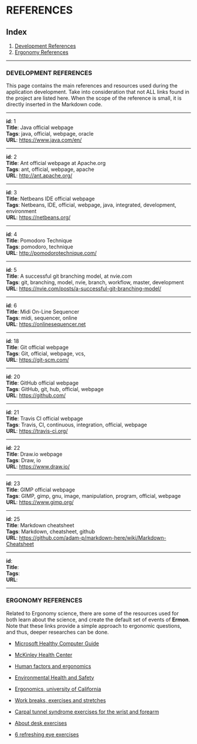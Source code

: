 REFERENCES
==========

## Index
1. [Development References](#development-references)
2. [Ergonomy References](#ergonomy-references)

---

### DEVELOPMENT REFERENCES
This page contains the main references and resources used during the application development. Take into consideration that not ALL
links found in the project are listed here. When the scope of the reference is small, it is directly inserted in the Markdown code.

___
**id**: 1   
**Title**: Java official webpage    
**Tags**: java, official, webpage, oracle   
**URL**: https://www.java.com/en/    
___
**id**: 2   
**Title**: Ant official webpage at Apache.org  
**Tags**: ant, official, webpage, apache   
**URL**: http://ant.apache.org/   
___
**id**: 3    
**Title**: Netbeans IDE official webpage   
**Tags**: Netbeans, IDE, official, webpage, java, integrated, development, environment   
**URL**:  https://netbeans.org/
___
**id**: 4   
**Title**: Pomodoro Technique   
**Tags**: pomodoro, technique    
**URL**: http://pomodorotechnique.com/  
___
**id**: 5   
**Title**: A successful git branching model, at nvie.com   
**Tags**: git, branching, model, nvie, branch, workflow, master, development   
**URL**:  https://nvie.com/posts/a-successful-git-branching-model/
___
**id**: 6   
**Title**: Midi On-Line Sequencer   
**Tags**: midi, sequencer, online   
**URL**: https://onlinesequencer.net 
___
**id**: 18   
**Title**: Git official webpage   
**Tags**: Git, official, webpage, vcs,    
**URL**: https://git-scm.com/   
___
**id**: 20   
**Title**: GitHub official webpage   
**Tags**: GitHub, git, hub, official, webpage   
**URL**: https://github.com/   
___
**id**: 21   
**Title**: Travis CI official webpage   
**Tags**: Travis, CI, continuous, integration, official, webpage   
**URL**: https://travis-ci.org/   
___
**id**: 22   
**Title**: Draw.io webpage   
**Tags**: Draw, io   
**URL**: https://www.draw.io/   
___
**id**: 23   
**Title**: GIMP official webpage   
**Tags**: GIMP, gimp, gnu, image, manipulation, program, official, webpage   
**URL**: https://www.gimp.org/   
___
**id**: 25   
**Title**: Markdown cheatsheet   
**Tags**: Markdown, cheatsheet, github   
**URL**: https://github.com/adam-p/markdown-here/wiki/Markdown-Cheatsheet   
___
**id**:    
**Title**:    
**Tags**:    
**URL**:    

---

### ERGONOMY REFERENCES

Related to Ergonomy science, there are some of the resources used for both learn about the science, 
and create the default set of events of **Ermon**. Note that these links provide a simple approach to ergonomic questions, 
and thus, deeper researches can be done.

- [Microsoft Healthy Computer Guide](http://www.microsoft.com/hardware/en-us/support/healthy-computing-guide)

- [McKinley Health Center](http://www.mckinley.illinois.edu/Handouts/posture_study_habits/posture_study_habits.htm)

- [Human factors and ergonomics](https://en.wikipedia.org/wiki/Human_factors_and_ergonomics)

- [Environmental Health and Safety](http://www.ehs.pitt.edu/workplace/10steps.html)

- [Ergonomics, university of California](http://ergo.berkeley.edu/services/computer_use.php)

- [Work breaks, exercises and stretches](http://web.stanford.edu/dept/EHS/prod/general/ergo/microbreaks.html)

- [Carpal tunnel syndrome exercises for the wrist and forearm](http://www.safecomputingtips.com/ct-exercises/)

- [About desk exercises](http://www.onestopergonomics.com/pages/desk-exercises-ergonomic-breaks)

- [6 refreshing eye exercises](http://www.rebuildyourvision.com/blog/vision-conditions/computer-vision-syndrome/6-refreshing-eye-exercises-for-tired-computer-users/)
